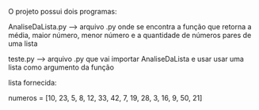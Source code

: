 O projeto possui dois programas:

AnaliseDaLista.py --> arquivo .py onde se encontra a função que retorna a média, maior número, menor número e a quantidade de números pares de uma lista

teste.py --> arquivo .py que vai importar AnaliseDaLista e usar usar uma lista como argumento da função


lista fornecida:

numeros = [10, 23, 5, 8, 12, 33, 42, 7, 19, 28, 3, 16, 9, 50, 21]

